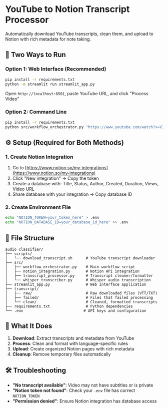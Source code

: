 # YouTube to Notion Transcript Processor

Automatically download YouTube transcripts, clean them, and upload to Notion with rich metadata for note taking.

## 🚀 Two Ways to Run

### Option 1: Web Interface (Recommended)

```bash
pip install -r requirements.txt
python -m streamlit run streamlit_app.py
```

Open `http://localhost:8501`, paste YouTube URL, and click "Process Video"

### Option 2: Command Line

```bash
pip install -r requirements.txt
python src/workflow_orchestrator.py "https://www.youtube.com/watch?v=VIDEO_ID"
```

## ⚙️ Setup (Required for Both Methods)

### 1. Create Notion Integration

1. Go to [https://www.notion.so/my-integrations](https://www.notion.so/my-integrations)
2. Click "New integration" → Copy the token
3. Create a database with: Title, Status, Author, Created, Duration, Views, Video URL
4. Share database with your integration → Copy database ID

### 2. Create Environment File

```bash
echo "NOTION_TOKEN=your_token_here" > .env
echo "NOTION_DATABASE_ID=your_database_id_here" >> .env
```

## 📁 File Structure

```
audio classifier/
├── scripts/
│   └── download_transcript.sh      # YouTube transcript downloader
├── src/
│   ├── workflow_orchestrator.py    # Main workflow script
│   ├── notion_integration.py       # Notion API integration
│   ├── transcript_processor.py     # Transcript cleaner/formatter
│   └── whisper_transcriber.py      # Whisper audio transcription
├── streamlit_app.py                # Web interface application
├── transcript/
│   ├── raw/                        # Raw downloaded files (VTT/TXT)
│   ├── failed/                     # Files that failed processing
│   └── clean/                      # Cleaned, formatted transcripts
├── requirements.txt                # Python dependencies
└── .env                           # API keys and configuration
```

## 🎯 What It Does

1. **Download**: Extract transcripts and metadata from YouTube
2. **Process**: Clean and format with language-specific rules
3. **Upload**: Create organized Notion pages with rich metadata
4. **Cleanup**: Remove temporary files automatically

## 🛠 Troubleshooting

- **"No transcript available"**: Video may not have subtitles or is private
- **"Notion token not found"**: Check your `.env` file has correct `NOTION_TOKEN`
- **"Permission denied"**: Ensure Notion integration has database access
